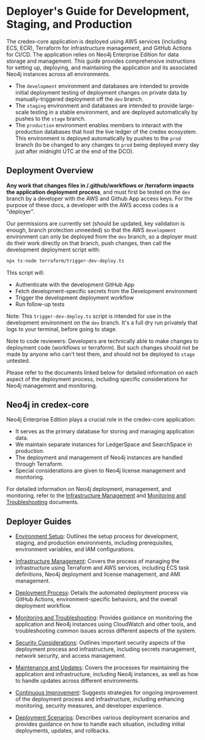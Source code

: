 # Deployer's Guide for Development, Staging, and Production

The credex-core application is deployed using AWS services (including ECS, ECR), Terraform for infrastructure management, and GitHub Actions for CI/CD. The application relies on Neo4j Enterprise Edition for data storage and management. This guide provides comprehensive instructions for setting up, deploying, and maintaining the application and its associated Neo4j instances across all environments.

- The `development` environment and databases are intended to provide initial deployment testing of deployment changes on private data by manually-triggered deployment off the `dev` branch.
- The `staging` environment and databases are intended to provide large-scale testing in a stable environment, and are deployed automatically by pushes to the `stage` branch.
- The `production` environment enables members to interact with the production databases that host the live ledger of the credex ecosystem. This environment is deployed automatically by pushes to the `prod` branch (to be changed to any changes to `prod` being deployed every day just after midnight UTC at the end of the DCO).

## Deployment Overview

**Any work that changes files in /.github/workflows or /terraform impacts the application deployment process**, and must first be tested on the `dev` branch by a developer with the AWS and Github App access keys. For the purpose of these docs, a developer with the AWS access codes is a "deployer".

Our permissions are currently set (should be updated, key validation is enough, branch protection unneeded) so that the AWS `development` environment can only be deployed from the `dev` branch, so a deployer must do their work directly on that branch, push changes, then call the development deployment script with:

```bash
npx ts-node terraform/trigger-dev-deploy.ts
```

This script will:

- Authenticate with the development GitHub App
- Fetch development-specific secrets from the Development environment
- Trigger the development deployment workflow
- Run follow-up tests

Note: This `trigger-dev-deploy.ts` script is intended for use in the development environment on the `dev` branch. It's a full dry run privately that logs to your terminal, before going to stage.

Note to code reviewers: Developers are technically able to make changes to deployment code (workflows or terraform). But such changes should not be made by anyone who can't test them, and should not be deployed to `stage` untested.

Please refer to the documents linked below for detailed information on each aspect of the deployment process, including specific considerations for Neo4j management and monitoring.

## Neo4j in credex-core

Neo4j Enterprise Edition plays a crucial role in the credex-core application:

- It serves as the primary database for storing and managing application data.
- We maintain separate instances for LedgerSpace and SearchSpace in production.
- The deployment and management of Neo4j instances are handled through Terraform.
- Special considerations are given to Neo4j license management and monitoring.

For detailed information on Neo4j deployment, management, and monitoring, refer to the [Infrastructure Management](infrastructure_management.md) and [Monitoring and Troubleshooting](monitoring_and_troubleshooting.md) documents.

## Deployer Guides

- [Environment Setup](environment_setup.md): Outlines the setup process for development, staging, and production environments, including prerequisites, environment variables, and IAM configurations.

- [Infrastructure Management](infrastructure_management.md): Covers the process of managing the infrastructure using Terraform and AWS services, including ECS task definitions, Neo4j deployment and license management, and AMI management.

- [Deployment Process](deployment_process.md): Details the automated deployment process via GitHub Actions, environment-specific behaviors, and the overall deployment workflow.

- [Monitoring and Troubleshooting](monitoring_and_troubleshooting.md): Provides guidance on monitoring the application and Neo4j instances using CloudWatch and other tools, and troubleshooting common issues across different aspects of the system.

- [Security Considerations](security_considerations.md): Outlines important security aspects of the deployment process and infrastructure, including secrets management, network security, and access management.

- [Maintenance and Updates](maintenance_and_updates.md): Covers the processes for maintaining the application and infrastructure, including Neo4j instances, as well as how to handle updates across different environments.

- [Continuous Improvement](continuous_improvement.md): Suggests strategies for ongoing improvement of the deployment process and infrastructure, including enhancing monitoring, security measures, and developer experience.

- [Deployment Scenarios](deployment_scenarios.md): Describes various deployment scenarios and provides guidance on how to handle each situation, including initial deployments, updates, and rollbacks.

